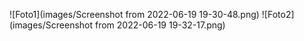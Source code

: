![Foto1](images/Screenshot from 2022-06-19 19-30-48.png)
![Foto2](images/Screenshot from 2022-06-19 19-32-17.png)
